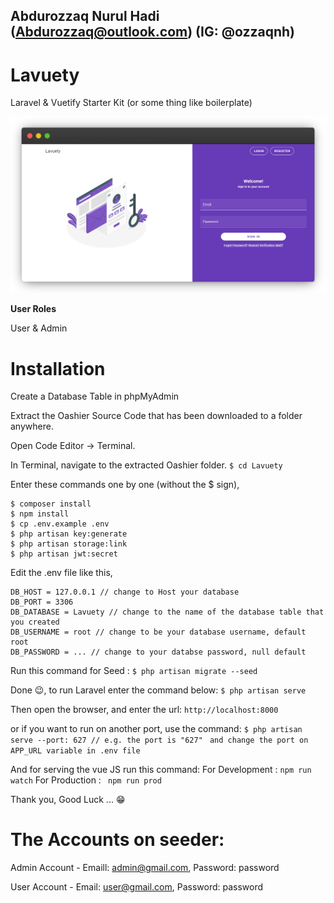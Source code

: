 ## Abdurozzaq Nurul Hadi (Abdurozzaq@outlook.com) (IG: @ozzaqnh)

# Lavuety
Laravel & Vuetify Starter Kit (or some thing like boilerplate)


![Image of Yaktocat](https://github.com/Abdurozzaq/Lavuety/blob/master/screenshoot.png)

**User Roles**

User & Admin

# Installation

Create a Database Table in phpMyAdmin

Extract the Oashier Source Code that has been downloaded to a folder anywhere.

Open Code Editor → Terminal.

In Terminal, navigate to the extracted Oashier folder.
  ```$ cd Lavuety```
  
Enter these commands one by one (without the $ sign),
  ```
  $ composer install
  $ npm install
  $ cp .env.example .env
  $ php artisan key:generate
  $ php artisan storage:link
  $ php artisan jwt:secret
  ```
  
Edit the .env file like this,
  ```DB_CONNECTION = mysql
  DB_HOST = 127.0.0.1 // change to Host your database
  DB_PORT = 3306
  DB_DATABASE = Lavuety // change to the name of the database table that you created
  DB_USERNAME = root // change to be your database username, default root
  DB_PASSWORD = ... // change to your databse password, null default 
  ```
  
Run this command for Seed :
  ```$ php artisan migrate --seed```
  
Done 😉, to run Laravel enter the command below:
  ```$ php artisan serve```
  
Then open the browser, and enter the url:
  ```http://localhost:8000```
  
or if you want to run on another port, use the command:
  ```$ php artisan serve --port: 627 // e.g. the port is "627"```
  ``` and change the port on APP_URL variable in .env file```

And for serving the vue JS run this command:
For Development : ```npm run watch```
For Production : ``` npm run prod```

Thank you, Good Luck ... 😁



# The Accounts on seeder:
Admin Account - Emaill: admin@gmail.com, Password: password

User Account - Email: user@gmail.com, Password: password
